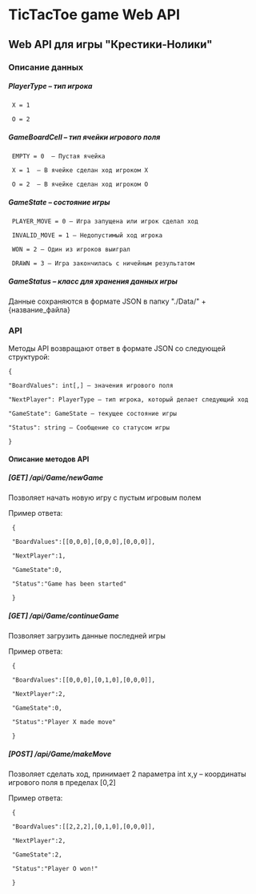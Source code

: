 # TicTacToe game Web API
## Web API для игры "Крестики-Нолики"

### Описание данных

##### PlayerType – тип игрока
```
 X = 1
 
 O = 2
```
##### GameBoardCell – тип ячейки игрового поля
```
 EMPTY = 0  – Пустая ячейка
 
 X = 1  – В ячейке сделан ход игроком X
 
 O = 2  – В ячейке сделан ход игроком O
``` 
##### GameState – состояние игры
```
 PLAYER_MOVE = 0 – Игра запущена или игрок сделал ход 
 
 INVALID_MOVE = 1 – Недопустимый ход игрока
 
 WON = 2 – Один из игроков выиграл
 
 DRAWN = 3 – Игра закончилась с ничейным результатом
``` 
 ##### GameStatus – класс для хранения данных игры
  Данные сохраняются в формате JSON в папку "./Data/" + {название_файла}
 
 ### API
 
 Методы API возвращают ответ в формате JSON со следующей структурой:
 
 ```
 {
 
 "BoardValues": int[,] – значения игрового поля
 
 "NextPlayer": PlayerType – тип игрока, который делает следующий ход
 
 "GameState": GameState – текущее состояние игры
 
 "Status": string – Сообщение со статусом игры
 
 }
 ```
#### Описание методов API
 
 ##### [GET] /api/Game/newGame
 Позволяет начать новую игру с пустым игровым полем
 
 Пример ответа:
``` 
 {
 
 "BoardValues":[[0,0,0],[0,0,0],[0,0,0]],
 
 "NextPlayer":1,
 
 "GameState":0,
 
 "Status":"Game has been started"
 
 }
``` 
 ##### [GET] /api/Game/continueGame
 Позволяет загрузить данные последней игры
 
 Пример ответа:
``` 
 {
 
 "BoardValues":[[0,0,0],[0,1,0],[0,0,0]],
 
 "NextPlayer":2,
 
 "GameState":0,
 
 "Status":"Player X made move"
 
 }
``` 
 ##### [POST] /api/Game/makeMove
 Позволяет сделать ход, принимает 2 параметра int x,y – координаты игрового поля в пределах [0,2]
 
 Пример ответа:
``` 
 {
 
 "BoardValues":[[2,2,2],[0,1,0],[0,0,0]],
 
 "NextPlayer":2,
 
 "GameState":2,
 
 "Status":"Player O won!"
 
 }
 ```
